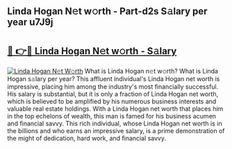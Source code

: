 ## Linda Hogan N𝚎t w𝚘rth - Part-d2s S𝚊lary per year u7J9j

# <h2><a href="http://gc50xv4.nevu.top/?p=Linda+Hogan">🔗 👉🔴 Linda Hogan N𝚎t w𝚘rth - S𝚊lary</a></h2>

[![Linda Hogan N𝚎t W𝚘rth](https://i.imgur.com/Oavwk0R.jpeg)](http://gc50xv4.nevu.top/?p=Linda+Hogan)
What is Linda Hogan n𝚎t w𝚘rth? What is Linda Hogan s𝚊lary per year?
This affluent individual's Linda Hogan net worth is impressive, placing him among the industry's most financially successful. His salary is substantial, but it is only a fraction of Linda Hogan net worth, which is believed to be amplified by his numerous business interests and valuable real estate holdings. With a Linda Hogan net worth that places him in the top echelons of wealth, this man is famed for his business acumen and financial savvy. This rich individual, whose Linda Hogan net worth is in the billions and who earns an impressive salary, is a prime demonstration of the might of dedication, hard work, and financial savvy.
